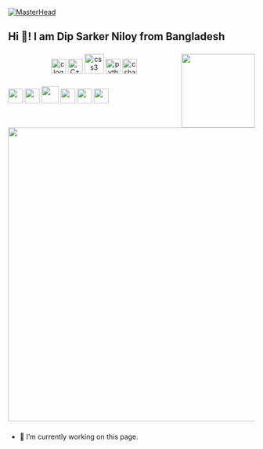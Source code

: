 [![MasterHead](https://camo.githubusercontent.com/5e3babfce4609dcd669a8f2a6d37b47c85486729942c57c5afbfc715f0b5dff7/68747470733a2f2f7777772e6469676974616c736f6c7574696f6e73657276696365732e636f6d2f696d672f73657276696365732f776562253230646576656c6f706d656e742e676966)](https://rishavchanda.io)

<h2 align="left">

Hi 👋! I am Dip Sarker Niloy from Bangladesh</h2>

###


###

<img align="right" height="150" src="https://i.imgflip.com/65efzo.gif"  />

###

<div align="center">
  <img src="https://upload.wikimedia.org/wikipedia/commons/1/19/C_Logo.png" height="30" width="30" alt="c logo"  />
  <img src="https://raw.githubusercontent.com/isocpp/logos/master/cpp_logo.png" height="30" width="30" alt="C++ logo"  />
  <img src="https://cdn.worldvectorlogo.com/logos/java.svg" height="40" width="40" alt="css3 logo"  />
  <img src="https://cdn.jsdelivr.net/gh/devicons/devicon/icons/python/python-original.svg" height="30" width="30" alt="python logo"  />
  <img src="https://cdn.jsdelivr.net/gh/devicons/devicon/icons/csharp/csharp-original.svg" height="30" width="30" alt="csharp logo"  />
</div>

###

<div align="left">
  <img height="30" src="https://cdn-icons-png.flaticon.com/512/174/174857.png"  />
  <img height="30" src="https://1000logos.net/wp-content/uploads/2017/02/Instagram-Logo.png"  />
  <img height="35" src="https://cdn.pixabay.com/photo/2022/04/08/07/18/facebook-7118901_1280.png"  />
  <img height="30" src="https://assets-global.website-files.com/6257adef93867e50d84d30e2/636e0a6a49cf127bf92de1e2_icon_clyde_blurple_RGB.png"  />
  <img height="30" src="https://1000logos.net/wp-content/uploads/2021/05/Gmail-logo.png"  />
  <img height="30" src="https://upload.wikimedia.org/wikipedia/commons/thumb/8/82/Telegram_logo.svg/2048px-Telegram_logo.svg.png"  />
</div>
<img align="center" height="600" src="https://miro.medium.com/max/1360/0*7Q3yvSIv_t0ioJ-Z.gif"  />
<br clear="both">


###

- 🔭 I’m currently working on this page. 




